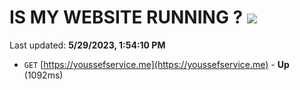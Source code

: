 # IS MY WEBSITE RUNNING ? [![](https://img.shields.io/static/v1?label=Sponsor&message=%E2%9D%A4&logo=GitHub&color=%23fe8e86)](https://github.com/sponsors/<username>)

Last updated: **5/29/2023, 1:54:10 PM**

- `GET` [https://youssefservice.me](https://youssefservice.me) - **Up** (1092ms)

